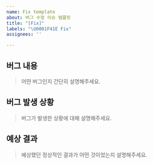 ```yaml
---
name: Fix template
about: 버그 수정 이슈 템플릿
title: "[Fix]"
labels: "\U0001F41E Fix"
assignees: ''

---
```


## 버그 내용

> 어떤 버그인지 간단히 설명해주세요.

## 버그 발생 상황

> 버그가 발생한 상황에 대해 설명해주세요.

## 예상 결과

> 예상했던 정상적인 결과가 어떤 것이었는지 설명해주세요.
